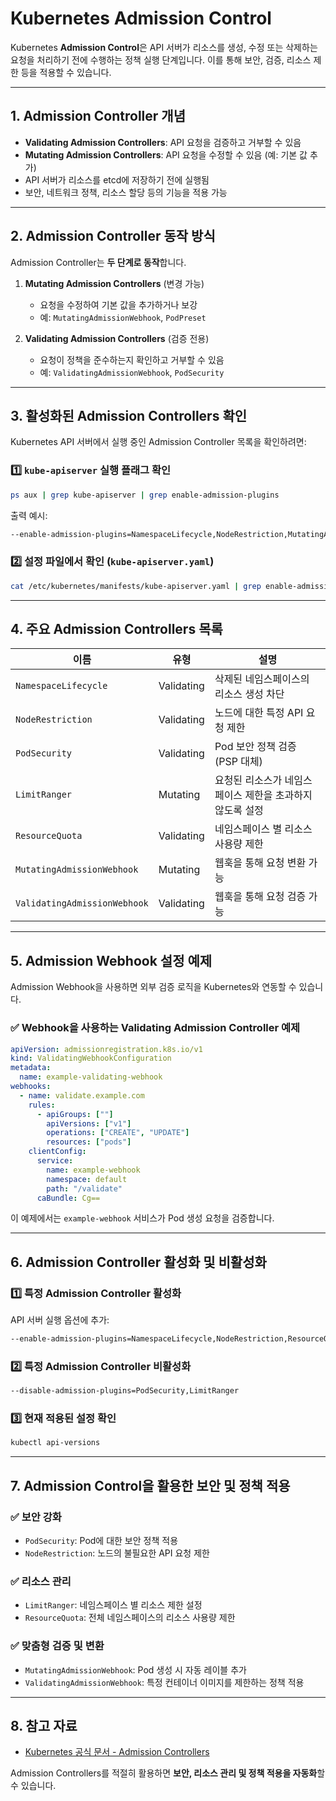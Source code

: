 # Kubernetes Admission Control

Kubernetes **Admission Control**은 API 서버가 리소스를 생성, 수정 또는 삭제하는 요청을 처리하기 전에 수행하는 정책 실행 단계입니다. 이를 통해 보안, 검증, 리소스 제한 등을 적용할 수 있습니다.

---

## 1. Admission Controller 개념

- **Validating Admission Controllers**: API 요청을 검증하고 거부할 수 있음
- **Mutating Admission Controllers**: API 요청을 수정할 수 있음 (예: 기본 값 추가)
- API 서버가 리소스를 etcd에 저장하기 전에 실행됨
- 보안, 네트워크 정책, 리소스 할당 등의 기능을 적용 가능

---

## 2. Admission Controller 동작 방식

Admission Controller는 **두 단계로 동작**합니다.

1. **Mutating Admission Controllers** (변경 가능)
   - 요청을 수정하여 기본 값을 추가하거나 보강
   - 예: `MutatingAdmissionWebhook`, `PodPreset`

2. **Validating Admission Controllers** (검증 전용)
   - 요청이 정책을 준수하는지 확인하고 거부할 수 있음
   - 예: `ValidatingAdmissionWebhook`, `PodSecurity`

---

## 3. 활성화된 Admission Controllers 확인

Kubernetes API 서버에서 실행 중인 Admission Controller 목록을 확인하려면:

### **1️⃣ `kube-apiserver` 실행 플래그 확인**
```sh
ps aux | grep kube-apiserver | grep enable-admission-plugins
```
출력 예시:
```sh
--enable-admission-plugins=NamespaceLifecycle,NodeRestriction,MutatingAdmissionWebhook,ValidatingAdmissionWebhook
```

### **2️⃣ 설정 파일에서 확인** (`kube-apiserver.yaml`)
```sh
cat /etc/kubernetes/manifests/kube-apiserver.yaml | grep enable-admission-plugins
```

---

## 4. 주요 Admission Controllers 목록

| 이름 | 유형 | 설명 |
|------|------|------|
| `NamespaceLifecycle` | Validating | 삭제된 네임스페이스의 리소스 생성 차단 |
| `NodeRestriction` | Validating | 노드에 대한 특정 API 요청 제한 |
| `PodSecurity` | Validating | Pod 보안 정책 검증 (PSP 대체) |
| `LimitRanger` | Mutating | 요청된 리소스가 네임스페이스 제한을 초과하지 않도록 설정 |
| `ResourceQuota` | Validating | 네임스페이스 별 리소스 사용량 제한 |
| `MutatingAdmissionWebhook` | Mutating | 웹훅을 통해 요청 변환 가능 |
| `ValidatingAdmissionWebhook` | Validating | 웹훅을 통해 요청 검증 가능 |

---

## 5. Admission Webhook 설정 예제

Admission Webhook을 사용하면 외부 검증 로직을 Kubernetes와 연동할 수 있습니다.

### **✅ Webhook을 사용하는 Validating Admission Controller 예제**
```yaml
apiVersion: admissionregistration.k8s.io/v1
kind: ValidatingWebhookConfiguration
metadata:
  name: example-validating-webhook
webhooks:
  - name: validate.example.com
    rules:
      - apiGroups: [""]
        apiVersions: ["v1"]
        operations: ["CREATE", "UPDATE"]
        resources: ["pods"]
    clientConfig:
      service:
        name: example-webhook
        namespace: default
        path: "/validate"
      caBundle: Cg==
```

이 예제에서는 `example-webhook` 서비스가 Pod 생성 요청을 검증합니다.

---

## 6. Admission Controller 활성화 및 비활성화

### **1️⃣ 특정 Admission Controller 활성화**
API 서버 실행 옵션에 추가:
```sh
--enable-admission-plugins=NamespaceLifecycle,NodeRestriction,ResourceQuota
```

### **2️⃣ 특정 Admission Controller 비활성화**
```sh
--disable-admission-plugins=PodSecurity,LimitRanger
```

### **3️⃣ 현재 적용된 설정 확인**
```sh
kubectl api-versions
```

---

## 7. Admission Control을 활용한 보안 및 정책 적용

### ✅ **보안 강화**
- `PodSecurity`: Pod에 대한 보안 정책 적용
- `NodeRestriction`: 노드의 불필요한 API 요청 제한

### ✅ **리소스 관리**
- `LimitRanger`: 네임스페이스 별 리소스 제한 설정
- `ResourceQuota`: 전체 네임스페이스의 리소스 사용량 제한

### ✅ **맞춤형 검증 및 변환**
- `MutatingAdmissionWebhook`: Pod 생성 시 자동 레이블 추가
- `ValidatingAdmissionWebhook`: 특정 컨테이너 이미지를 제한하는 정책 적용

---

## 8. 참고 자료
- [Kubernetes 공식 문서 - Admission Controllers](https://kubernetes.io/docs/reference/access-authn-authz/admission-controllers/)

Admission Controllers를 적절히 활용하면 **보안, 리소스 관리 및 정책 적용을 자동화**할 수 있습니다.


